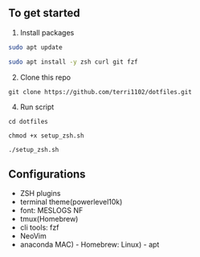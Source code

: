 ## To get started
1. Install packages
```bash
sudo apt update
```
```bash
sudo apt install -y zsh curl git fzf
```

2. Clone this repo
```
git clone https://github.com/terri1102/dotfiles.git
```

4. Run script
```
cd dotfiles
```
```
chmod +x setup_zsh.sh
```
```
./setup_zsh.sh
```

## Configurations
- ZSH plugins
- terminal theme(powerlevel10k)
- font: MESLOGS NF
- tmux(Homebrew)
- cli tools: fzf
- NeoVim
- anaconda
MAC) - Homebrew:
Linux) - apt
  
